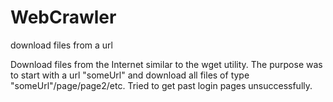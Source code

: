 # WebCrawler
download files from a url

Download files from the Internet similar to the wget utility. The purpose was to start with a url "someUrl"
and download all files of type "someUrl"/page/page2/etc. Tried to get past login pages unsuccessfully.
